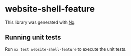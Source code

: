 # website-shell-feature

This library was generated with [Nx](https://nx.dev).

## Running unit tests

Run `nx test website-shell-feature` to execute the unit tests.
